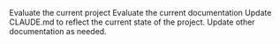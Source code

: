 Evaluate the current project
Evaluate the current documentation
Update CLAUDE.md to reflect the current state of the project.
Update other documentation as needed.